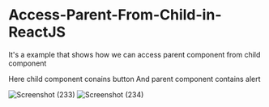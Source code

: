 # Access-Parent-From-Child-in-ReactJS
It's a example that shows how we can access parent component  from child component

Here child component conains button
And parent component contains alert

![Screenshot (233)](https://user-images.githubusercontent.com/84621641/220180890-dd75473b-20fe-45f4-a700-ca075c787de8.png)
![Screenshot (234)](https://user-images.githubusercontent.com/84621641/220180900-33740033-85bf-462a-bf17-62d02252e5d5.png)
